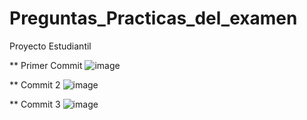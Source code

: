 # Preguntas_Practicas_del_examen
Proyecto Estudiantil


** Primer Commit 
![image](https://github.com/Juancarranza02/Preguntas_Practicas_del_examen/assets/79293560/c8f680f9-0c06-4789-b6c3-8b55d12fd713)

** Commit 2
![image](https://github.com/Juancarranza02/Preguntas_Practicas_del_examen/assets/79293560/75c1d911-0095-40c2-a670-d89e9d8fe77c)

** Commit 3
![image](https://github.com/Juancarranza02/Preguntas_Practicas_del_examen/assets/79293560/d57ebb8f-64f6-4745-9dc4-55ab640b5c83)






